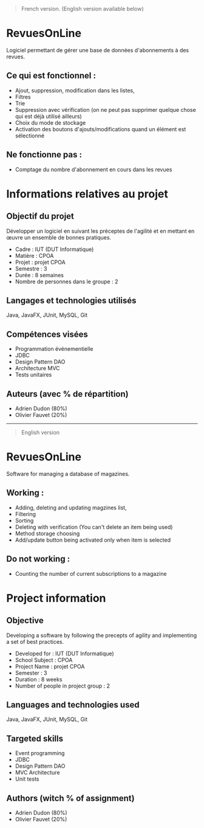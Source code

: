> French version. (English version available below)

# RevuesOnLine

Logiciel permettant de gérer une base de données d'abonnements à des revues.

## Ce qui est fonctionnel :

* Ajout, suppression, modification dans les listes,
* Filtres
* Trie
* Suppression avec vérification (on ne peut pas supprimer quelque chose qui est déjà utilisé ailleurs)
* Choix du mode de stockage
* Activation des boutons d'ajouts/modifications quand un élément est sélectionné

## Ne fonctionne pas :

* Comptage du nombre d'abonnement en cours dans les revues

# Informations relatives au projet

## Objectif du projet

Développer un logiciel en suivant les préceptes de l'agilité et en mettant en œuvre un ensemble de bonnes pratiques.

* Cadre : IUT (DUT Informatique)
* Matière : CPOA
* Projet : projet CPOA
* Semestre : 3
* Durée : 8 semaines
* Nombre de personnes dans le groupe : 2

## Langages et technologies utilisés

Java, JavaFX, JUnit, MySQL, Git

## Compétences visées

* Programmation événementielle
* JDBC
* Design Pattern DAO
* Architecture MVC
* Tests unitaires

## Auteurs (avec % de répartition)

* Adrien Dudon (80%)
* Olivier Fauvet (20%)

___

> English version

# RevuesOnLine

Software for managing a database of magazines.

## Working :

* Adding, deleting and updating magzines list,
* Filtering
* Sorting
* Deleting with verification (You can't delete an item being used)
* Method storage choosing
* Add/update button being activated only when item is selected

## Do not working :

* Counting the number of current subscriptions to a magazine

# Project information

## Objective

Developing a software by following the precepts of agility and implementing a set of best practices.

* Developed for : IUT (DUT Informatique)
* School Subject : CPOA
* Project Name : projet CPOA
* Semester : 3
* Duration : 8 weeks
* Number of people in project group : 2

## Languages and technologies used

Java, JavaFX, JUnit, MySQL, Git

## Targeted skills

* Event programming
* JDBC
* Design Pattern DAO
* MVC Architecture
* Unit tests

## Authors (witch % of assignment)

* Adrien Dudon (80%)
* Olivier Fauvet (20%)